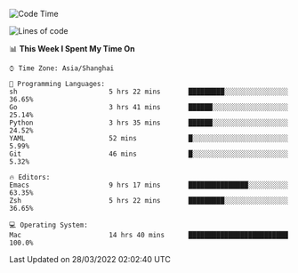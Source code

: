 <!--START_SECTION:waka-->
![Code Time](http://img.shields.io/badge/Code%20Time-686%20hrs%2058%20mins-blue)

![Lines of code](https://img.shields.io/badge/From%20Hello%20World%20I%27ve%20Written-22%20Thousand%20lines%20of%20code-blue)

📊 **This Week I Spent My Time On** 

```text
⌚︎ Time Zone: Asia/Shanghai

💬 Programming Languages: 
sh                       5 hrs 22 mins       █████████░░░░░░░░░░░░░░░░   36.65% 
Go                       3 hrs 41 mins       ██████░░░░░░░░░░░░░░░░░░░   25.14% 
Python                   3 hrs 35 mins       ██████░░░░░░░░░░░░░░░░░░░   24.52% 
YAML                     52 mins             █░░░░░░░░░░░░░░░░░░░░░░░░   5.99% 
Git                      46 mins             █░░░░░░░░░░░░░░░░░░░░░░░░   5.32%

🔥 Editors: 
Emacs                    9 hrs 17 mins       ███████████████░░░░░░░░░░   63.35% 
Zsh                      5 hrs 22 mins       █████████░░░░░░░░░░░░░░░░   36.65%

💻 Operating System: 
Mac                      14 hrs 40 mins      █████████████████████████   100.0%

```


 Last Updated on 28/03/2022 02:02:40 UTC
<!--END_SECTION:waka-->
